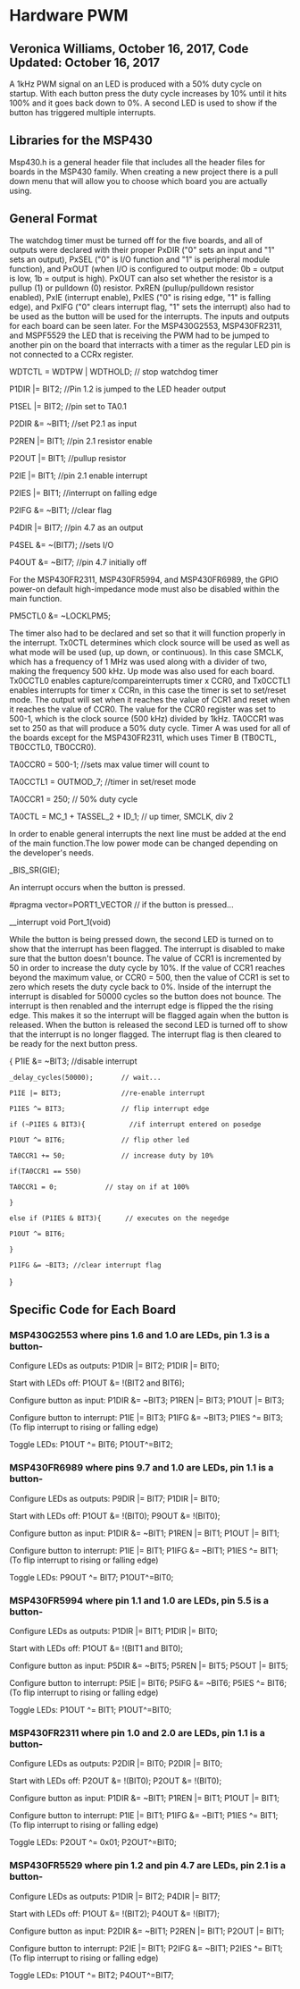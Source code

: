 # Hardware PWM
## Veronica Williams, October 16, 2017, Code Updated: October 16, 2017 

A 1kHz PWM signal on an LED is produced with a 50% duty cycle on startup. With each button press the duty cycle increases by 10% until it hits 100% and it goes back down to 0%. A second LED is used to show if the button has triggered multiple interrupts. 

## Libraries for the MSP430
Msp430.h is a general header file that includes all the header files for boards in the MSP430 family. When creating a new project there is a pull down menu that will allow you to choose which board you are actually using. 

## General Format

The watchdog timer must be turned off for the five boards, and all of outputs were declared with their proper PxDIR ("0" sets an input and "1" sets an output), PxSEL ("0" is I/O function and "1" is peripheral module function), and PxOUT (when I/O is configured to output mode: 0b = output is low, 1b = output is high). PxOUT can also set whether the resistor is a pullup (1) or pulldown (0) resistor. PxREN (pullup/pulldown resistor enabled), PxIE (interrupt enable), PxIES ("0" is rising edge, "1" is falling edge), and PxIFG ("0" clears interrupt flag, "1" sets the interrupt) also had to be used as the button will be used for the interrupts. The inputs and outputs for each board can be seen later. For the MSP430G2553, MSP430FR2311, and MSPF5529 the LED that is receiving the PWM had to be jumped to another pin on the board that interracts with a timer as the regular LED pin is not connected to a CCRx register. 

 WDTCTL = WDTPW | WDTHOLD;   // stop watchdog timer
 
P1DIR |= BIT2;  //Pin 1.2 is jumped to the LED header output

P1SEL |= BIT2;  //pin set to TA0.1

P2DIR &= ~BIT1;  //set P2.1 as input

P2REN |= BIT1;  //pin 2.1 resistor enable

P2OUT |= BIT1;  //pullup resistor

P2IE |= BIT1;   //pin 2.1 enable interrupt

P2IES |= BIT1;  //interrupt on falling edge

P2IFG &= ~BIT1;  //clear flag

P4DIR |= BIT7;    //pin 4.7 as an output

 P4SEL &= ~(BIT7);  //sets I/O
 
 P4OUT &= ~BIT7;    //pin 4.7 initially off


For the MSP430FR2311, MSP430FR5994, and MSP430FR6989, the GPIO power-on default high-impedance mode must also be disabled within the main function.

PM5CTL0 &= ~LOCKLPM5;

The timer also had to be declared and set so that it will function properly in the interrupt. Tx0CTL determines which clock source will be used as well as what mode will be used (up, up down, or continuous). In this case SMCLK, which has a frequency of 1 MHz was used along with a divider of two, making the frequency 500 kHz. Up mode was also used for each board. Tx0CCTL0 enables capture/compareinterrupts timer x CCR0, and Tx0CCTL1 enables interrupts for timer x CCRn, in this case the timer is set to set/reset mode. The output will set when it reaches the value of CCR1 and reset when it reaches the value of CCR0. The value for the CCR0 register was set to 500-1, which is the clock source (500 kHz) divided by 1kHz. TA0CCR1 was set to 250 as that will produce a 50% duty cycle. Timer A was used for all of the boards except for the MSP430FR2311, which uses Timer B (TB0CTL, TB0CCTL0, TB0CCR0).

TA0CCR0  = 500-1;      //sets max value timer will count to

TA0CCTL1 = OUTMOD_7;    //timer in set/reset mode

TA0CCR1 = 250; // 50% duty cycle

TA0CTL = MC_1  + TASSEL_2 + ID_1; // up timer, SMCLK, div 2
         
In order to enable general interrupts the next line must be added at the end of the main function.The low power mode can be changed depending on the developer's needs.
 
_BIS_SR(GIE);

An interrupt occurs when the button is pressed. 

#pragma vector=PORT1_VECTOR      // if the button is pressed...

__interrupt void Port_1(void)
  
While the button is being pressed down, the second LED is turned on to show that the interrupt has been flagged. The interrupt is disabled to make sure that the button doesn't bounce. The value of CCR1 is incremented by 50 in order to increase the duty cycle by 10%. If the value of CCR1 reaches beyond the maximum value, or CCR0 = 500, then the value of CCR1 is set to zero which resets the duty cycle back to 0%.  Inside of the interrupt the interrupt is disabled for 50000 cycles so the button does not bounce. The interrupt is then renabled and the interrupt edge is flipped the the rising edge. This makes it so the interrupt will be flagged again when the button is released. When the button is released the second LED is turned off to show that the interrupt is no longer flagged. The interrupt flag is then cleared to be ready for the next button press.

{
    P1IE &= ~BIT3;              //disable interrupt
    
    _delay_cycles(50000);       // wait...
    
    P1IE |= BIT3;               //re-enable interrupt
    
    P1IES ^= BIT3;              // flip interrupt edge
    
    if (~P1IES & BIT3){           //if interrupt entered on posedge
    
    P1OUT ^= BIT6;              // flip other led
	
    TA0CCR1 += 50;              // increase duty by 10%
    
    if(TA0CCR1 == 550)
    
    TA0CCR1 = 0;            // stay on if at 100%
    
    }
    
    else if (P1IES & BIT3){      // executes on the negedge
    
    P1OUT ^= BIT6;
    
    }
    
    P1IFG &= ~BIT3; //clear interrupt flag
    
}

## Specific Code for Each Board
### MSP430G2553 where pins 1.6 and 1.0 are LEDs, pin 1.3 is a button-

Configure LEDs as outputs: P1DIR |= BIT2; P1DIR |= BIT0; 

Start with LEDs off: P1OUT &= !(BIT2 and BIT6);

Configure button as input: P1DIR &= ~BIT3; P1REN |= BIT3; P1OUT |= BIT3;

Configure button to interrupt: P1IE |= BIT3; P1IFG &= ~BIT3; P1IES ^= BIT3; (To flip interrupt to rising or falling edge)

Toggle LEDs: P1OUT ^= BIT6; P1OUT^=BIT2;

### MSP430FR6989 where pins 9.7 and 1.0 are LEDs, pin 1.1 is a button-

Configure LEDs as outputs: P9DIR |= BIT7; P1DIR |= BIT0;  

Start with LEDs off: P1OUT &= !(BIT0); P9OUT &= !(BIT0);

Configure button as input: P1DIR &= ~BIT1; P1REN |= BIT1; P1OUT |= BIT1;

Configure button to interrupt: P1IE |= BIT1; P1IFG &= ~BIT1; P1IES ^= BIT1; (To flip interrupt to rising or falling edge)

Toggle LEDs: P9OUT ^= BIT7; P1OUT^=BIT0;

### MSP430FR5994 where pin 1.1 and 1.0 are LEDs, pin 5.5 is a button-

Configure LEDs as outputs:  P1DIR |= BIT1; P1DIR |= BIT0;  

Start with LEDs off: P1OUT &= !(BIT1 and BIT0);

Configure button as input: P5DIR &= ~BIT5; P5REN |= BIT5; P5OUT |= BIT5;

Configure button to interrupt: P5IE |= BIT6; P5IFG &= ~BIT6; P5IES ^= BIT6; (To flip interrupt to rising or falling edge)

Toggle LEDs: P1OUT ^= BIT1; P1OUT^=BIT0;

### MSP430FR2311 where pin 1.0 and 2.0 are LEDs, pin 1.1 is a button-

Configure LEDs as outputs:  P2DIR |= BIT0; P2DIR |= BIT0; 

Start with LEDs off: P2OUT &= !(BIT0); P2OUT &= !(BIT0);

Configure button as input: P1DIR &= ~BIT1; P1REN |= BIT1; P1OUT |= BIT1;

Configure button to interrupt: P1IE |= BIT1; P1IFG &= ~BIT1; P1IES ^= BIT1; (To flip interrupt to rising or falling edge)

Toggle LEDs: P2OUT ^= 0x01; P2OUT^=BIT0;

### MSP430FR5529 where pin 1.2 and pin 4.7 are LEDs, pin 2.1 is a button-
Configure LEDs as outputs:  P1DIR |= BIT2;   P4DIR |= BIT7;  

Start with LEDs off: P1OUT &= !(BIT2); P4OUT &= !(BIT7);

Configure button as input: P2DIR &= ~BIT1; P2REN |= BIT1; P2OUT |= BIT1;

Configure button to interrupt: P2IE |= BIT1; P2IFG &= ~BIT1; P2IES ^= BIT1; (To flip interrupt to rising or falling edge)

Toggle LEDs: P1OUT ^= BIT2; P4OUT^=BIT7;

